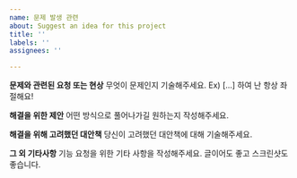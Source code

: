 ```yaml
---
name: 문제 발생 관련
about: Suggest an idea for this project
title: ''
labels: ''
assignees: ''

---
```


**문제와 관련된 요청 또는 현상**
무엇이 문제인지 기술해주세요. Ex) [...] 하여 난 항상 좌절해요!

**해결을 위한 제안**
어떤 방식으로 풀어나가길 원하는지 작성해주세요.

**해결을 위해 고려했던 대안책**
당신이 고려했던 대안책에 대해 기술해주세요.

**그 외 기타사항**
기능 요청을 위한 기타 사항을 작성해주세요. 글이어도 좋고 스크린샷도 좋습니다.
